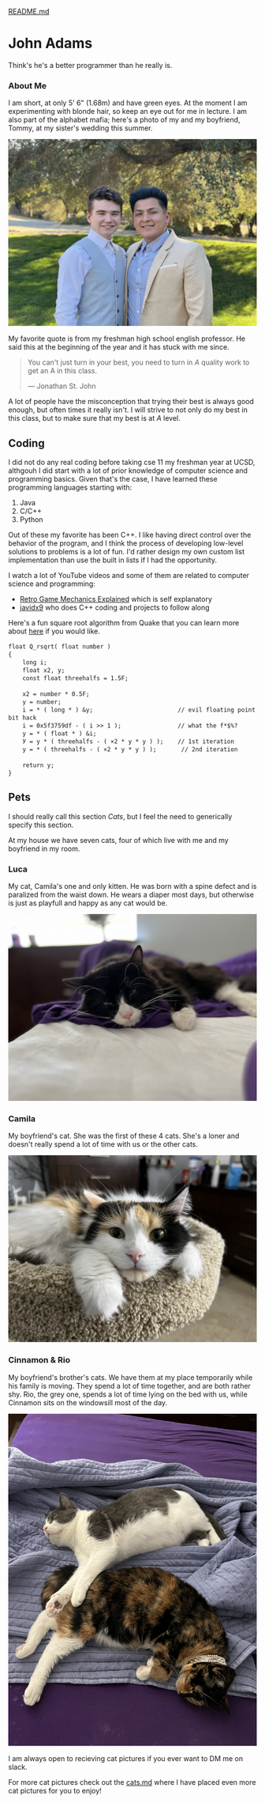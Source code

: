 [README.md](README.md)
# John Adams
Think's he's a better programmer than he really is.

### About Me

I am short, at only 5' 6" (1.68m) and have green eyes. At the moment I am experimenting with blonde hair, so keep an eye out for me in lecture. I am also part of the alphabet mafia; here's a photo of my and my boyfriend, Tommy, at my sister's wedding this summer.

![John and his boyfriend Tommy](./assets/images/John_Tommy.JPG)

My favorite quote is from my freshman high school english professor. He said this at the beginning of the year and it has stuck with me since.

> You can't just turn in your best, you need to turn in _A_ quality work
> to get an A in this class.
> 
> — Jonathan St. John

A lot of people have the misconception that trying their best is always good enough, but often times it really isn't. I will strive to not only do my best in this class, but to make sure that my best is at _A_ level.

## Coding

I did not do any real coding before taking cse 11 my freshman year at UCSD, althgouh I did start with a lot of prior knowledge of computer science and programming basics. Given that's the case, I have learned these programming languages starting with:

1. Java
2. C/C++
3. Python

Out of these my favorite has been C++. I like having direct control over the behavior of the program, and I think the process of developing low-level solutions to problems is a lot of fun. I'd rather design my own custom list implementation than use the built in lists if I had the opportunity.

I watch a lot of YouTube videos and some of them are related to computer science and programming:

- [Retro Game Mechanics Explained](https://www.youtube.com/channel/UCwRqWnW5ZkVaP_lZF7caZ-g) which is self explanatory
- [javidx9](https://www.youtube.com/c/javidx9) who does C++ coding and projects to follow along

Here's a fun square root algorithm from Quake that you can learn more about [here](https://youtu.be/p8u_k2LIZyo) if you would like.

```
float Q_rsqrt( float number )
{
    long i;
    float x2, y;
    const float threehalfs = 1.5F;

    x2 = number * 0.5F;
    y = number;
    i = * ( long * ) &y;                        // evil floating point bit hack
    i = 0x5f3759df - ( i >> 1 );                // what the f*$%?
    y = * ( float * ) &i;
    У = y * ( threehalfs - ( ×2 * y * y ) );    // 1st iteration
    у = * ( threehalfs - ( ×2 * y * y ) );       // 2nd iteration

    return y;
}
```

## Pets

I should really call this section _Cats_, but I feel the need to generically specify this section.

At my house we have seven cats, four of which live with me and my boyfriend in my room.

### Luca
My cat, Camila's one and only kitten. He was born with a spine defect and is paralized from the waist down. He wears a diaper most days, but otherwise is just as playfull and happy as any cat would be.

![Luca, a Long Hair Tuxedo Cat](./assets/images/Luca.JPG)

### Camila
My boyfriend's cat. She was the first of these 4 cats. She's a loner and doesn't really spend a lot of time with us or the other cats.

![Camila, a Long Hair Tabby Cat](./assets/images/Camila.jpeg)

### Cinnamon & Rio
My boyfriend's brother's cats. We have them at my place temporarily while his family is moving. They spend a lot of time together, and are both rather shy. Rio, the grey one, spends a lot of time lying on the bed with us, while Cinnamon sits on the windowsill most of the day.

![Cinnamon and Rio, two short hair cats, lying on a bed together](./assets/images/Cinnamon_Rio.JPG)

I am always open to recieving cat pictures if you ever want to DM me on slack.

For more cat pictures check out the [cats.md](./cats.md) where I have placed even more cat pictures for you to enjoy!
